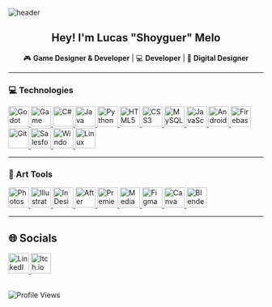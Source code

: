 ![header](https://capsule-render.vercel.app/api?type=venom&height=250&color=e81a1a&text=Game%20Designer&section=header&fontColor=e5e5e5&reversal=false&textBg=false&animation=fadeIn&strokeWidth=0&fontSize=50&fontAlignY=50)

<h2 align="center"> Hey! I'm Lucas "Shoyguer" Melo</h2>
<p align="center"> 🎮 <b>Game Designer & Developer</b> | 💻 <b>Developer</b> | 🎨 <b>Digital Designer</b></p>

---

### 💻 Technologies
<div>
  <a href="https://godotengine.org/" target="_blank">
    <img src="https://i.imgur.com/0aomlXJ.png" alt="Godot" title="Godot" width="40" height="40"/>
  </a>

  <a href="https://gamemaker.io/en" target="_blank">
    <img src="https://i.imgur.com/4efpJYd.png" alt="Game Maker" title="Game Maker" width="40" height="40"/>
  </a>

  <a href="https://dotnet.microsoft.com/pt-br/languages/csharp" target="_blank">
    <img src="https://i.imgur.com/Hbviqe4.png" alt="C#" title="C#" width="40" height="40"/>
  </a>

  <a href="https://www.oracle.com/java/technologies/downloads/" target="_blank">
    <img src="https://i.imgur.com/wGW9ukj.png" alt="Java" title="Java" width="40" height="40"/>
  </a>

  <a href="https://www.python.org/" target="_blank">
    <img src="https://i.imgur.com/eAk5RZz.png" alt="Python" title="Python" width="40" height="40"/>
  </a>

  <a href="https://www.w3schools.com/html/" target="_blank">
    <img src="https://i.imgur.com/WZGmEx0.png" alt="HTML5" title="HTML5" width="40" height="40"/>
  </a>

  <a href="https://www.w3schools.com/Css/" target="_blank">
    <img src="https://i.imgur.com/Am7lFzR.png" alt="CSS3" title="CSS3" width="40" height="40"/>
  </a>

  <a href="https://www.mysql.com/" target="_blank">
    <img src="https://i.imgur.com/6vBLGTJ.png" alt="MySQL" title="MySQL" width="40" height="40"/>
  </a>

  <a href="https://www.w3schools.com/js/DEFAULT.asp" target="_blank">
    <img src="https://i.imgur.com/TS9k8Nf.png" alt="JavaScript" title="JavaScript" width="40" height="40"/>
  </a>

  <a href="https://developer.android.com/studio" target="_blank">
    <img src="https://i.imgur.com/6w5C9tu.png" alt="Android Studio" title="Android Studio" width="40" height="40"/>
  </a>

  <a href="https://firebase.google.com/" target="_blank">
    <img src="https://i.imgur.com/WpEKwDS.png" alt="Firebase" title="Firebase" width="40" height="40"/>
  </a>

  <a href="https://git-scm.com/" target="_blank">
    <img src="https://i.imgur.com/WrpE0Hq.png" alt="Git" title="Git" width="40" height="40"/>
  </a>

  <a href="https://login.salesforce.com/" target="_blank">
    <img src="https://i.imgur.com/qSep4FW.png" alt="Salesforce" title="Salesforce" width="40" height="40"/>
  </a>

  <a href="https://www.microsoft.com/en-us/windows/?r=1" target="_blank">
    <img src="https://i.imgur.com/ZOiI37D.png" alt="Windows" title="Windows" width="40" height="40"/>
  </a>

  <a href="https://www.linux.org/pages/download/" target="_blank">
    <img src="https://i.imgur.com/Zf5fx2U.png" alt="Linux" title="Linux" width="40" height="40"/>
  </a>
  
</div>

---

### 🎨 Art Tools
<div>
  <a href="https://www.adobe.com/products/photoshop.html" target="_blank">
    <img src="https://cdn-icons-png.flaticon.com/128/5968/5968520.png" alt="Photoshop" title="Photoshop" width="40" height="40"/>
  </a>

  <a href="https://www.adobe.com/products/illustrator.html" target="_blank">
    <img src="https://cdn-icons-png.flaticon.com/128/5968/5968472.png" alt="Illustrator" title="Illustrator" width="40" height="40"/>
  </a>

  <a href="https://www.adobe.com/products/indesign.html" target="_blank">
    <img src="https://cdn-icons-png.flaticon.com/128/5968/5968482.png" alt="InDesign" title="InDesign" width="40" height="40"/>
  </a>

  <a href="https://www.adobe.com/products/aftereffects.html" target="_blank">
    <img src="https://cdn-icons-png.flaticon.com/128/5968/5968428.png" alt="After Effects" title="After Effects" width="40" height="40"/>
  </a>

  <a href="https://www.adobe.com/products/premiere.html" target="_blank">
    <img src="https://cdn-icons-png.flaticon.com/128/9814/9814226.png" alt="Premiere" title="Premiere" width="40" height="40"/>
  </a>

  <a href="https://www.adobe.com/products/media-encoder.html" target="_blank">
    <img src="https://cdn-icons-png.flaticon.com/128/5968/5968489.png" alt="Media Encoder" title="Media Encoder" width="40" height="40"/>
  </a>

  <a href="https://www.figma.com/" target="_blank">
    <img src="https://i.imgur.com/mbyk8os.png" alt="Figma" title="Figma" height="40"/>
  </a>

  <a href="https://www.canva.com/" target="_blank">
    <img src="https://freelogopng.com/images/all_img/1656733807canva-icon-png.png" alt="Canva" title="Canva" width="40" height="40"/>
  </a>

  <a href="https://www.blender.org/" target="_blank">
    <img src="https://i.imgur.com/xB9hgm5.png" alt="Blender" title="Blender" width="40" height="40"/>
  </a>
  
</div>

---

## 🌐 **Socials**
<div>
  <a href="https://www.linkedin.com/in/lucasfeli74/" target="_blank">
    <img src="https://cdn-icons-png.flaticon.com/128/3536/3536505.png" alt="LinkedIn"  width="40" height="40"/>
  </a>
  
  <a href="https://shoyguer.itch.io/" target="_blank">
    <img src="https://static.itch.io/images/itchio-textless-white.svg" alt="Itch.io" width="40" height="40"/>
  </a>
</div>

<br>

![Profile Views](https://komarev.com/ghpvc/?username=shoyguer&color=blue&style=for-the-badge)
